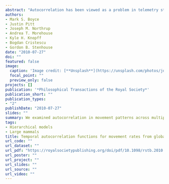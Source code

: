 ```yaml
---
abstract: "Autocorrelation has been viewed as a problem in telemetry studies because sequential observations are not independent in time or space, therefore violating assumptions for statistical inference. Yet nearly all ecological and behavioural data are autocorrelated in both space and time. We argue that there is much to learn about the structure of ecological and behavioural data from patterns of autocorrelation. Such patterns include periodicity in movement and patchiness in spatial data, which can be characterized by an autocorrelogram, semivariogram or spectrum. We illustrate the utility of temporal autocorrelation functions (ACFs) for analysing step-length data from GPS telemetry of wolves (Canis lupus), cougars (Puma concolor), grizzly bears (Ursus arctos) and elk (Cervus elaphus) in western Alberta. ACFs often differ by season, reflecting differences in foraging behaviour. In wilderness landscapes, step-length ACFs for predators decay slowly to apparently random patterns, but sometimes display strong daily rhythms in areas of human disturbance. In contrast, step lengths of elk are consistently periodic, reflecting crepuscular activity."
authors:
- Mark S. Boyce
- Justin Pitt
- Joseph M. Northrup
- Andrea T. Morehouse
- Kyle H. Knopff
- Bogdan Cristescu
- Gordon B. Stenhouse
date: "2010-07-27"
doi: ""
featured: false
image:
  caption: 'Image credit: [**Unsplash**](https://unsplash.com/photos/jdD8gXaTZsc)'
  focal_point: ""
  preview_only: false
projects: []
publication: '*Philosophical Transactions of the Royal Society*'
publication_short: ""
publication_types:
- "2"
publishDate: "2010-07-27"
slides: ""
summary: We examined autocorrelation in movement patterns across multiple species, showing relatively consistent temporal patterning of behavior in elk, grizzly bears and grey wolves
tags:
- Hierarchical models
- Large mammals
title: Temporal autocorrelation functions for movement rates from global positioning system radiotelemetry data
url_code: ""
url_dataset: ""
url_pdf: "https://royalsocietypublishing.org/doi/pdf/10.1098/rstb.2010.0080"
url_poster: ""
url_project: ""
url_slides: ""
url_source: ""
url_video: ""
---
```



